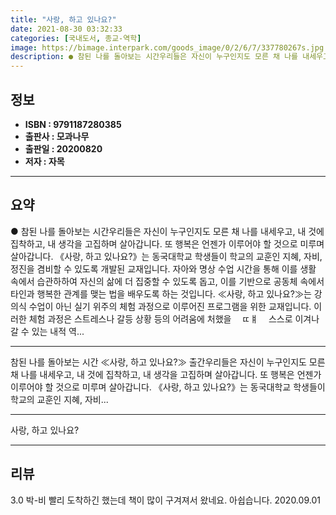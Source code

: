 ```yaml
---
title: "사랑, 하고 있나요?"
date: 2021-08-30 03:32:33
categories: [국내도서, 종교-역학]
image: https://bimage.interpark.com/goods_image/0/2/6/7/337780267s.jpg
description: ● 참된 나를 돌아보는 시간우리들은 자신이 누구인지도 모른 채 나를 내세우고, 내 것에 집착하고, 내 생각을 고집하며 살아갑니다. 또 행복은 언젠가 이루어야 할 것으로 미루며 살아갑니다. 《사랑, 하고 있나요?》는 동국대학교 학생들이 학교의 교훈인 지혜, 자비, 정진을 겸비할 수 있도
---
```


## **정보**

- **ISBN : 9791187280385**
- **출판사 : 모과나무**
- **출판일 : 20200820**
- **저자 : 자목**

------



## **요약**

●  참된 나를 돌아보는 시간우리들은 자신이 누구인지도 모른 채 나를 내세우고, 내 것에 집착하고, 내 생각을 고집하며 살아갑니다. 또 행복은 언젠가 이루어야 할 것으로 미루며 살아갑니다. 《사랑, 하고 있나요?》는 동국대학교 학생들이 학교의 교훈인 지혜, 자비, 정진을 겸비할 수 있도록 개발된 교재입니다. 자아와 명상 수업 시간을 통해 이를 생활 속에서 습관하하여 자신의 삶에 더 집중할 수 있도록 돕고, 이를 기반으로 공동체 속에서 타인과 행복한 관계를 맺는 법을 배우도록 하는 것입니다. ≪사랑, 하고 있나요?≫는 강의식 수업이 아닌 실기 위주의 체험 과정으로 이루어진 프로그램을 위한 교재입니다. 이러한 체험 과정은 스트레스나 갈등 상황 등의 어려움에 처했을 ㅤㄸㅒㅤ 스스로 이겨나갈 수 있는 내적 역...

------

참된 나를 돌아보는 시간
≪사랑, 하고 있나요?≫ 출간우리들은 자신이 누구인지도 모른 채 나를 내세우고, 내 것에 집착하고, 내 생각을 고집하며 살아갑니다. 또 행복은 언젠가 이루어야 할 것으로 미루며 살아갑니다. 《사랑, 하고 있나요?》는 동국대학교 학생들이 학교의 교훈인 지혜, 자비... 

------


사랑, 하고 있나요? 

------


## **리뷰** 

3.0 박-비 빨리 도착하긴 했는데 책이 많이 구겨져서 왔네요. 아쉽습니다. 2020.09.01 <br/>